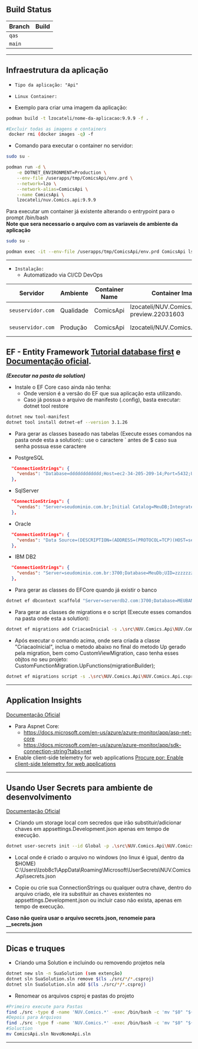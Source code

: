 ## Build Status

| Branch   | Build |
| -------- | ----- |
| `qas`    |  |
| `main`   |  |

----

## Infraestrutura da aplicação

- `Tipo da aplicação: "Api"`
- `Linux Container:`

- Exemplo para criar uma imagem da aplicação:

```bash
podman build -t lzocateli/nome-da-aplicacao:9.9.9 -f .
```

```bash
#Excluir todas as imagens e containers
 docker rmi (docker images -q) -f
```
- Comando para executar o container no servidor:

```bash
sudo su -

podman run -d \
	-e DOTNET_ENVIRONMENT=Production \
	--env-file /userapps/tmp/ComicsApi/env.prd \
	--network=lzo \
	--network-alias=ComicsApi \
	--name ComicsApi \
	lzocateli/nuv.Comics.api:9.9.9
```

Para executar um container já existente alterando o entrypoint para o prompt /bin/bash  
**Note que sera necessario o arquivo com as variaveis de ambiente da aplicação**
```bash
sudo su -

podman exec -it --env-file /userapps/tmp/ComicsApi/env.prd ComicsApi ls -la /app
```

----

- `Instalação:` 
    - Automatizado via CI/CD DevOps

| Servidor | Ambiente | Container Name | Container Image | Dns        |
| ---      | ---      | ---            | ---             | ---        |
| `seuservidor.com` | Qualidade | ComicsApi | lzocateli/NUV.Comics.api:9.9.9-preview.22031603 | Comics-api.zocate.li |
| `seuservidor.com` | Produção  | ComicsApi | lzocateli/NUV.Comics.api:9.9.9 | Comics-api.zocate.li |


## EF - Entity Framework [Tutorial database first](https://www.entityframeworktutorial.net/efcore/create-model-for-existing-database-in-ef-core.aspx) e [Documentação oficial](https://docs.microsoft.com/en-us/ef/).

***(Executar na pasta da solution)***

- Instale o EF Core caso ainda não tenha:
    - Onde version é a versão do EF que sua aplicação esta utilizando.
    - Caso já possua o arquivo de manifesto (.config), basta executar: dotnet tool restore
```bash
dotnet new tool-manifest
dotnet tool install dotnet-ef --version 3.1.26
```

- Para gerar as classes baseado nas tabelas (Execute esses comandos na pasta onde esta a solution):: use o caractere ` antes de $ caso sua senha possua esse caractere

- PostgreSQL
```json
  "ConnectionStrings": {
    "vendas": "Database=dddddddddddd;Host=ec2-34-205-209-14;Port=5432;User Id=zzzzzzzz;Password=xxxxxxxxxxxx;SSL Mode=Require;Trust Server Certificate=true;"
  },

```
- SqlServer
```json
  "ConnectionStrings": {
    "vendas": "Server=seudominio.com.br;Initial Catalog=MeuDB;Integrated Security=False;User ID=zzzzzzz;Password=xxxxxxxxxx;Connect Timeout=15;Encrypt=False;TrustServerCertificate=True;ApplicationIntent=ReadWrite;MultiSubnetFailover=False"
  },

```
- Oracle
```json
  "ConnectionStrings": {
    "vendas": "Data Source=(DESCRIPTION=(ADDRESS=(PROTOCOL=TCP)(HOST=seudominio.com.br)(PORT=1521))(CONNECT_DATA=(SERVER=DEDICATED)(SERVICE_NAME=test.blabla.com)));User ID=ZZZZZZZZZ;Password=xxxxxxxxxx;Persist Security Info=True;"
  },
```
- IBM DB2
```json
  "ConnectionStrings": {
    "vendas": "Server=seudominio.com.br:3700;Database=MeuDb;UID=zzzzzzz;PWD=xxxxxxxxx;Connect Timeout=30;ConcurrentAccessResolution=SkipLockedData;IsolationLevel=ReadUncommitted"
  },
```

- Para gerar as classes do EFCore quando já existir o banco

```bash
dotnet ef dbcontext scaffold "Server=serverdb2.com:3700;Database=MEUBANCO;UID=XXXXXX;PWD=XXXXXXX;Connect Timeout=30;ConcurrentAccessResolution=SkipLockedData;IsolationLevel=ReadUncommitted" IBM.EntityFrameworkCore -s .\src\NUV.Comics.Api\NUV.Comics.Api.csproj -p .\src\NUV.Comics.Infra.Data\NUV.Comics.Infra.Data.csproj -c AppDbContext -v --schema "cadastro$" -t Comics --use-database-names --context-dir Data -o Models
```

- Para gerar as classes de migrations e o script (Execute esses comandos na pasta onde esta a solution):

```bash
dotnet ef migrations add CriacaoInicial -s .\src\NUV.Comics.Api\NUV.Comics.Api.csproj -p .\src\NUV.Comics.Infra.Data\NUV.Comics.Infra.Data.csproj -c AppDbContext -v
```
- Após executar o comando acima, onde sera criada a classe "CriacaoInicial", inclua o metodo abaixo no final do metodo Up gerado pela migration, bem como CustomViewMigration, caso tenha esses objtos no seu projeto:   
CustomFunctionMigration.UpFunctions(migrationBuilder);   

```bash
dotnet ef migrations script -s .\src\NUV.Comics.Api\NUV.Comics.Api.csproj -p .\src\NUV.Comics.Infra.Data\NUV.Comics.Infra.Data.csproj -c AppDbContext -o .\src\NUV.Comics.Infra.Data\Migrations\Script\script.sql
```
----

## Application Insights
[Documentação Oficial](https://docs.microsoft.com/en-us/azure/azure-monitor/app/app-insights-overview)

- Para Aspnet Core:
    - https://docs.microsoft.com/en-us/azure/azure-monitor/app/asp-net-core
    - https://docs.microsoft.com/en-us/azure/azure-monitor/app/sdk-connection-string?tabs=net
- Enable client-side telemetry for web applications
[Procure por: Enable client-side telemetry for web applications](https://docs.microsoft.com/en-us/azure/azure-monitor/app/asp-net-core)

----

## Usando User Secrets para ambiente de desenvolvimento
[Documentação Oficial](https://docs.microsoft.com/en-us/aspnet/core/security/app-secrets?view=aspnetcore-3.1&tabs=windows)

- Criando um storage local com secredos que irão substituir/adicionar chaves em appsettings.Development.json apenas em tempo de execução.

```bash
dotnet user-secrets init --id Global -p .\src\NUV.Comics.Api\NUV.Comics.Api.csproj
```` 
- Local onde é criado o arquivo no windows (no linux é igual, dentro da $HOME)  
C:\Users\lzob8c1\AppData\Roaming\Microsoft\UserSecrets\NUV.Comics.Api\secrets.json

- Copie ou crie sua ConnectionStrings ou qualquer outra chave, dentro do arquivo criado, ele ira substituir as chaves existentes no appsettings.Development.json ou incluir caso não exista, apenas em tempo de execução.  

**Caso não queira usar o arquivo secrets.json, renomeie para __secrets.json**

----

## Dicas e truques
- Criando uma Solution e incluindo ou removendo projetos nela
```bash
dotnet new sln -n SuaSolution (sem extenção)
dotnet sln SuaSolution.sln remove $(ls ./src/*/*.csproj)
dotnet sln SuaSolution.sln add $(ls ./src/*/*.csproj)
```

- Renomear os arquivos csproj e pastas do projeto
```bash
#Primeiro execute para Pastas
find ./src -type d -name 'NUV.Comics.*' -exec /bin/bash -c 'mv "$0" "${0/Comics/NovoNome}"' {} \;
#Depois para Arquivos
find ./src -type f -name 'NUV.Comics.*' -exec /bin/bash -c 'mv "$0" "${0/Comics/NovoNome}"' {} \;
#Soluction
mv ComicsApi.sln NovoNomeApi.sln
```
----
